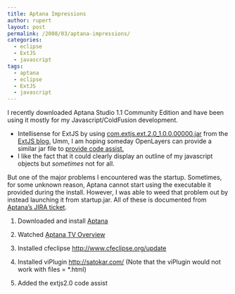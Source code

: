 ```yaml
---
title: Aptana Impressions
author: rupert
layout: post
permalink: /2008/03/aptana-impressions/
categories:
  - eclipse
  - ExtJS
  - javascript
tags:
  - aptana
  - eclipse
  - ExtJS
  - javascript
---
```

I recently downloaded Aptana Studio 1.1 Community Edition and have been using it mostly for my Javascript/ColdFusion development.

*   Intellisense for ExtJS by using [com.extjs.ext.2.0_1.0.0.00000.jar][1] from the [ExtJS blog.][2] Umm, I am hoping someday OpenLayers can provide a similar jar file to [provide code assist.][3]
*   I like the fact that it could clearly display an outline of my javascript objects but *sometimes* not for all.

But one of the major problems I encountered was the startup. Sometimes, for some unknown reason, Aptana cannot start using the executable it provided during the install. However, I was able to weed that problem out by instead launching it from startup.jar. All of these is documented from [Aptana&#8217;s JIRA ticket][4].

1. Downloaded and install [Aptana][5]

2. Watched [Aptana TV Overview][6]

3. Installed cfeclipse <http://www.cfeclipse.org/update>

4. Installed viPlugin <http://satokar.com/> (Note that the viPlugin would not work with files = *.html)

5. Added the extjs2.0 code assist

 [1]: http://orsox.mocis.at/download.php?view.1
 [2]: http://extjs.com/blog/2008/02/01/ides-plugins-and-tools-for-ext-js-20/
 [3]: http://www.aptana.com/docs/index.php/Displaying_Code_Assist
 [4]: http://support.aptana.com/asap/browse/STU-1303
 [5]: http://www.aptana.com/
 [6]: http://www.aptana.tv/movies/aptana_overview/Overview.html